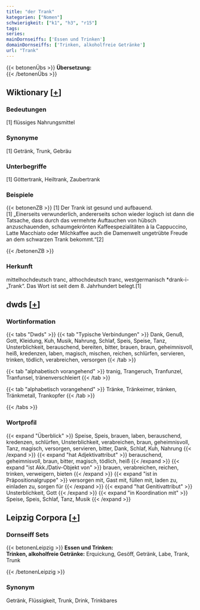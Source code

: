 ```yaml
---
title: "der Trank"
kategorien: ["Nomen"]
schwierigkeit: ["k1", "h3", "r15"]
tags:
series:
mainDornseiffs: ['Essen und Trinken']
domainDornseiffs: ['Trinken, alkoholfreie Getränke']
url: "Trank"
---
```


{{< betonenÜbs >}}
**Übersetzung:**  
{{< /betonenÜbs >}}

## Wiktionary [[+](https://de.wiktionary.org/wiki/Trank)]

### Bedeutungen
[1] flüssiges Nahrungsmittel  

### Synonyme
[1] Getränk, Trunk, Gebräu  

### Unterbegriffe
[1] Göttertrank, Heiltrank, Zaubertrank  

### Beispiele
{{< betonenZB >}}
[1] Der Trank ist gesund und aufbauend.  
[1] „Einerseits verwunderlich, andererseits schon wieder logisch ist dann die Tatsache, dass durch das vermehrte Auftauchen von hübsch anzuschauenden, schaumgekrönten Kaffeespezialitäten à la Cappuccino, Latte Macchiato oder Milchkaffee auch die Damenwelt ungetrübte Freude an dem schwarzen Trank bekommt.“[2]  

{{< /betonenZB >}}
### Herkunft
mittelhochdeutsch tranc, althochdeutsch tranc, westgermanisch *drank-i- „Trank“. Das Wort ist seit dem 8. Jahrhundert belegt.[1]  



## dwds [[+](https://www.dwds.de/wb/Trank)]

### Wortinformation
{{< tabs "Dwds" >}}
{{< tab "Typische Verbindungen" >}}
Dank, Genuß, Gott, Kleidung, Kuh, Musik, Nahrung, Schlaf, Speis, Speise, Tanz, Unsterblichkeit, berauschend, bereiten, bitter, brauen, braun, geheimnisvoll, heiß, kredenzen, laben, magisch, mischen, reichen, schlürfen, servieren, trinken, tödlich, verabreichen, versorgen
{{< /tab >}}

{{< tab "alphabetisch vorangehend" >}}
tranig, Trangeruch, Tranfunzel, Tranfunsel, tränenverschleiert
{{< /tab >}}

{{< tab "alphabetisch vorangehend" >}}
Tränke, Tränkeimer, tränken, Tränkmetall, Trankopfer
{{< /tab >}}

{{< /tabs >}}

### Wortprofil
{{< expand "Überblick" >}} Speise, Speis, brauen, laben, berauschend, kredenzen, schlürfen, Unsterblichkeit, verabreichen, braun, geheimnisvoll, Tanz, magisch, versorgen, servieren, bitter, Dank, Schlaf, Kuh, Nahrung {{< /expand >}}
{{< expand "hat Adjektivattribut" >}} berauschend, geheimnisvoll, braun, bitter, magisch, tödlich, heiß {{< /expand >}}
{{< expand "ist Akk./Dativ-Objekt von" >}} brauen, verabreichen, reichen, trinken, verweigern, bieten {{< /expand >}}
{{< expand "ist in Präpositionalgruppe" >}} versorgen mit, Gast mit, füllen mit, laden zu, einladen zu, sorgen für {{< /expand >}}
{{< expand "hat Genitivattribut" >}} Unsterblichkeit, Gott {{< /expand >}}
{{< expand "in Koordination mit" >}} Speise, Speis, Schlaf, Tanz, Musik {{< /expand >}}

## Leipzig Corpora [[+](https://corpora.uni-leipzig.de/en/res?word=Trank&corpusId=deu_newscrawl-public_2018)]

### Dornseiff Sets
{{< betonenLeipzig >}}
**Essen und Trinken:**  
**Trinken, alkoholfreie Getränke:** Erquickung, Gesöff, Getränk, Labe, Trank, Trunk  

{{< /betonenLeipzig >}}

### Synonym
Getränk, Flüssigkeit, Trunk, Drink, Trinkbares

